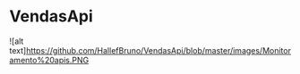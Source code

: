 # VendasApi

![alt text]https://github.com/HallefBruno/VendasApi/blob/master/images/Monitoramento%20apis.PNG
